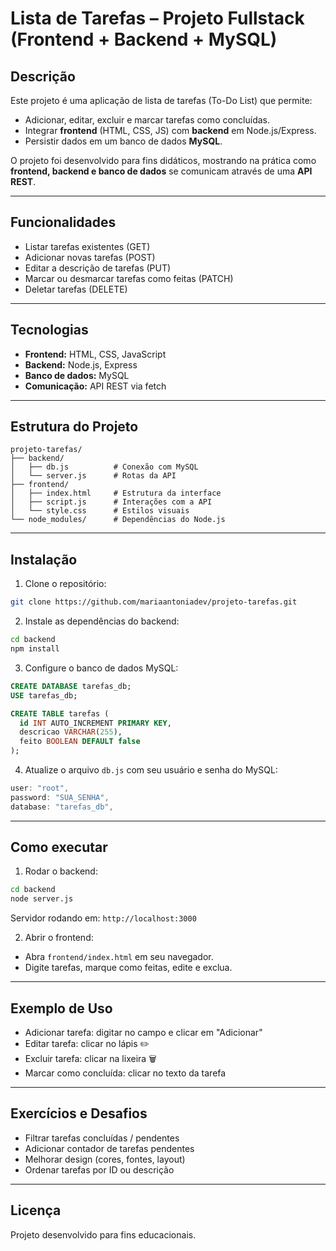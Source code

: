 # Lista de Tarefas – Projeto Fullstack (Frontend + Backend + MySQL)

## Descrição

Este projeto é uma aplicação de lista de tarefas (To-Do List) que permite:

* Adicionar, editar, excluir e marcar tarefas como concluídas.
* Integrar **frontend** (HTML, CSS, JS) com **backend** em Node.js/Express.
* Persistir dados em um banco de dados **MySQL**.

O projeto foi desenvolvido para fins didáticos, mostrando na prática como **frontend, backend e banco de dados** se comunicam através de uma **API REST**.

---

## Funcionalidades

* Listar tarefas existentes (GET)
* Adicionar novas tarefas (POST)
* Editar a descrição de tarefas (PUT)
* Marcar ou desmarcar tarefas como feitas (PATCH)
* Deletar tarefas (DELETE)

---

## Tecnologias

* **Frontend:** HTML, CSS, JavaScript
* **Backend:** Node.js, Express
* **Banco de dados:** MySQL
* **Comunicação:** API REST via fetch

---

## Estrutura do Projeto

```
projeto-tarefas/
├── backend/
│   ├── db.js          # Conexão com MySQL
│   └── server.js      # Rotas da API
├── frontend/
│   ├── index.html     # Estrutura da interface
│   ├── script.js      # Interações com a API
│   └── style.css      # Estilos visuais
└── node_modules/      # Dependências do Node.js
```

---

## Instalação

1. Clone o repositório:

```bash
git clone https://github.com/mariaantoniadev/projeto-tarefas.git
```

2. Instale as dependências do backend:

```bash
cd backend
npm install
```

3. Configure o banco de dados MySQL:

```sql
CREATE DATABASE tarefas_db;
USE tarefas_db;

CREATE TABLE tarefas (
  id INT AUTO_INCREMENT PRIMARY KEY,
  descricao VARCHAR(255),
  feito BOOLEAN DEFAULT false
);
```

4. Atualize o arquivo `db.js` com seu usuário e senha do MySQL:

```js
user: "root",
password: "SUA_SENHA",
database: "tarefas_db",
```

---

## Como executar

1. Rodar o backend:

```bash
cd backend
node server.js
```

Servidor rodando em: `http://localhost:3000`

2. Abrir o frontend:

* Abra `frontend/index.html` em seu navegador.
* Digite tarefas, marque como feitas, edite e exclua.

---

## Exemplo de Uso

* Adicionar tarefa: digitar no campo e clicar em "Adicionar"
* Editar tarefa: clicar no lápis ✏️
* Excluir tarefa: clicar na lixeira 🗑️
* Marcar como concluída: clicar no texto da tarefa

---

## Exercícios e Desafios

* Filtrar tarefas concluídas / pendentes
* Adicionar contador de tarefas pendentes
* Melhorar design (cores, fontes, layout)
* Ordenar tarefas por ID ou descrição

---

## Licença

Projeto desenvolvido para fins educacionais.
